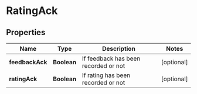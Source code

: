 

# RatingAck


## Properties

| Name | Type | Description | Notes |
|------------ | ------------- | ------------- | -------------|
|**feedbackAck** | **Boolean** | If feedback has been recorded or not |  [optional] |
|**ratingAck** | **Boolean** | If rating has been recorded or not |  [optional] |



